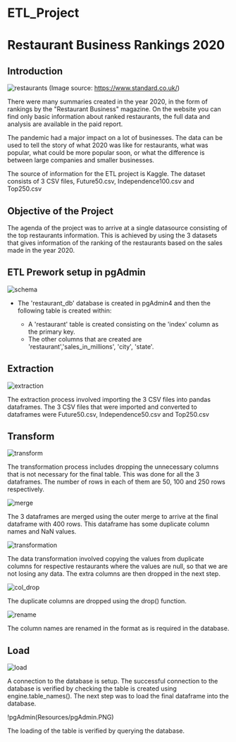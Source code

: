 # ETL_Project

# Restaurant Business Rankings 2020

## Introduction

![restaurants](Resources/restaurant.jpg)
(Image source: https://www.standard.co.uk/)

There were many summaries created in the year 2020, in the form of rankings by the "Restaurant Business" magazine. On the website you can find only basic information about ranked restaurants, the full data and analysis are available in the paid report.

The pandemic had a major impact on a lot of businesses. The data can be used to tell the story of what 2020 was like for restaurants, what was popular, what could be more popular soon, or what the difference is between large companies and smaller businesses.

The source of information for the ETL project is Kaggle. The dataset consists of 3 CSV files, Future50.csv, Independence100.csv and Top250.csv

## Objective of the Project

The agenda of the project was to arrive at a single datasource consisting of the top restaurants information. This is achieved by using the 3 datasets that gives information of the ranking of the restaurants based on the sales made in the year 2020.

## ETL Prework setup in pgAdmin

![schema](Resources/schema_sql.PNG)

* The 'restaurant_db' database is created in pgAdmin4 and then the following table is created within:
    
	* A 'restaurant' table is created consisting on the 'index' column as the primary key.
	* The other columns that are created are 'restaurant','sales_in_millions', 'city', 'state'. 

## Extraction

![extraction](Resources/extraction.PNG)

The extraction process involved importing the 3 CSV files into pandas dataframes. The 3 CSV files that were imported and converted to dataframes were Future50.csv, Independence50.csv and Top250.csv

## Transform

![transform](Resources/drop_columns.PNG)

The transformation process includes dropping the unnecessary columns that is not necessary for the final table. This was done for all the 3 dataframes. The number of rows in each of them are 50, 100 and 250 rows respectively.

![merge](Resources/merged_table.PNG)

The 3 dataframes are merged using the outer merge to arrive at the final dataframe with 400 rows. This dataframe has some duplicate column names and NaN values.

![transformation](Resources/transformation.PNG)

The data transformation involved copying the values from duplicate columns for respective restaurants where the values are null, so that we are not losing any data. The extra columns are then dropped in the next step.

![col_drop](Resources/drop_columns_2.PNG)

The duplicate columns are dropped using the drop() function.

![rename](Resources/rename_cols.PNG)

The column names are renamed in the format as is required in the database.

## Load

![load](Resources/load.PNG)

A connection to the database is setup. The successful connection to the database is verified by checking the table is created using engine.table_names(). The next step was to load the final dataframe into the database.

!pgAdmin(Resources/pgAdmin.PNG)

The loading of the table is verified by querying the database.




 